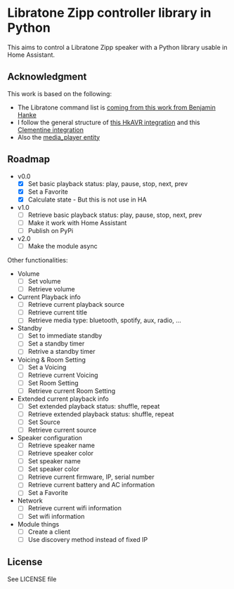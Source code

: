# Libratone Zipp controller library in Python

This aims to control a Libratone Zipp speaker with a Python library usable in Home Assistant.

## Acknowledgment

This work is based on the following:

* The Libratone command list is [coming from this work from Benjamin Hanke](https://www.loxwiki.eu/display/LOX/Libratone+Zipp+WLan+Lautsprecher)
* I follow the general structure of [this HkAVR integration](https://github.com/Devqon/hkavr) and this [Clementine integration](https://github.com/jjmontesl/python-clementine-remote/tree/master/clementineremote)
* Also the [media_player entity](https://developers.home-assistant.io/docs/core/entity/media-player)

## Roadmap

* v0.0
    * [x] Set basic playback status: play, pause, stop, next, prev
    * [x] Set a Favorite
    * [x] Calculate state - But this is not use in HA
* v1.0
    * [ ] Retrieve basic playback status: play, pause, stop, next, prev
    * [ ] Make it work with Home Assistant
    * [ ] Publish on PyPi
* v2.0
    * [ ] Make the module async

Other functionalities:

* Volume
    * [ ] Set volume
    * [ ] Retrieve volume
* Current Playback info
    * [ ] Retrieve current playback source
    * [ ] Retrieve current title
    * [ ] Retrieve media type: bluetooth, spotify, aux, radio, ...
* Standby
    * [ ] Set to immediate standby
    * [ ] Set a standby timer
    * [ ] Retrive a standby timer
* Voicing & Room Setting
    * [ ] Set a Voicing
    * [ ] Retrieve current Voicing
    * [ ] Set Room Setting
    * [ ] Retrieve current Room Setting
* Extended current playback info
    * [ ] Set extended playback status: shuffle, repeat
    * [ ] Retrieve extended playback status: shuffle, repeat
    * [ ] Set Source
    * [ ] Retrieve current source
* Speaker configuration
    * [ ] Retrieve speaker name
    * [ ] Retrieve speaker color
    * [ ] Set speaker name
    * [ ] Set speaker color
    * [ ] Retrieve current firmware, IP, serial number
    * [ ] Retrieve current battery and AC information
    * [ ] Set a Favorite
* Network
    * [ ] Retrieve current wifi information
    * [ ] Set wifi information
* Module things
    * [ ] Create a client
    * [ ] Use discovery method instead of fixed IP

## License

See LICENSE file
